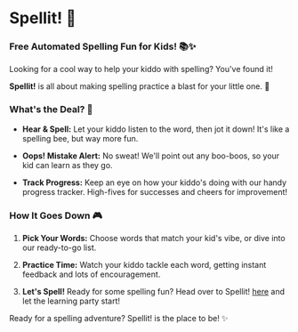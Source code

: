 # Spellit! 🌟
### Free Automated Spelling Fun for Kids! 📚✨

Looking for a cool way to help your kiddo with spelling? You've found it!

**Spellit!** is all about making spelling practice a blast for your little one. 🚀

### What's the Deal? 📝

- **Hear & Spell:** Let your kiddo listen to the word, then jot it down! It's like a spelling bee, but way more fun.
  
- **Oops! Mistake Alert:** No sweat! We'll point out any boo-boos, so your kid can learn as they go.
  
- **Track Progress:** Keep an eye on how your kiddo's doing with our handy progress tracker. High-fives for successes and cheers for improvement!

### How It Goes Down 🎮

1. **Pick Your Words:** Choose words that match your kid's vibe, or dive into our ready-to-go list.
  
2. **Practice Time:** Watch your kiddo tackle each word, getting instant feedback and lots of encouragement.
  
3. **Let's Spell!** Ready for some spelling fun? Head over to Spellit! [here](https://riyadhctg.github.io/spellit/) and let the learning party start!

Ready for a spelling adventure? Spellit! is the place to be! ✨

